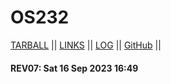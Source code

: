 # OS232
[TARBALL](https://os.vlsm.org/Log/fikrirmdhna.tar.bz2.txt) || [LINKS](LINKS/) || [LOG](TXT/mylog.txt) || [GitHub](https://github.com/fikrirmdhna/os232/) ||
#### REV07: Sat 16 Sep 2023 16:49
